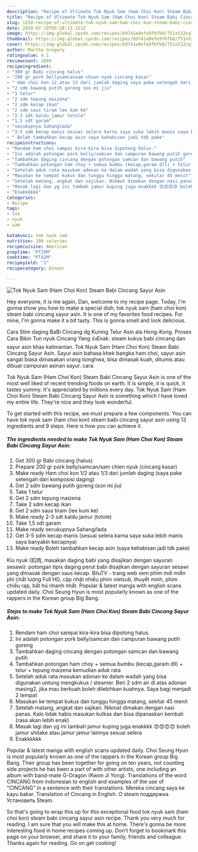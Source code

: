 ```yaml
---
description: "Recipe of Ultimate Tok Nyuk Sam (Ham Choi Kon) Steam Babi Cincang Sayur Asin"
title: "Recipe of Ultimate Tok Nyuk Sam (Ham Choi Kon) Steam Babi Cincang Sayur Asin"
slug: 1150-recipe-of-ultimate-tok-nyuk-sam-ham-choi-kon-steam-babi-cincang-sayur-asin
date: 2020-07-18T05:28:12.151Z
image: https://img-global.cpcdn.com/recipes/b9741e0efe9fbfb0/751x532cq70/tok-nyuk-sam-ham-choi-kon-steam-babi-cincang-sayur-asin-foto-resep-utama.jpg
thumbnail: https://img-global.cpcdn.com/recipes/b9741e0efe9fbfb0/751x532cq70/tok-nyuk-sam-ham-choi-kon-steam-babi-cincang-sayur-asin-foto-resep-utama.jpg
cover: https://img-global.cpcdn.com/recipes/b9741e0efe9fbfb0/751x532cq70/tok-nyuk-sam-ham-choi-kon-steam-babi-cincang-sayur-asin-foto-resep-utama.jpg
author: Martha Gregory
ratingvalue: 4.1
reviewcount: 2669
recipeingredient:
- "300 gr Babi cincang halus"
- "200 gr pork bellysamcansam chien nyuk cincang kasar"
- " Ham choi kon 12 atau 13 dari jumlah daging saya pake setengah dari komposisi daging"
- "2 sdm bawang putih goreng son mi jiu"
- "1 telur"
- "2 sdm tepung maizena"
- "2 sdm kecap ikan"
- "2 sdm saus tiram lee kum ke"
- "2-3 sdt kaldu jamur totole"
- "1,5 sdt garam"
- "secukupnya Sahanglada"
- "3-5 sdm kecap manis sesuai selera karna saya suka lebih manis saya banyakin kecapnya"
- " Boleh tambahkan kecap asin saya kehabisan jadi tdk pake"
recipeinstructions:
- "Rendam ham choi sampai kira-kira bisa dipotong halus."
- "Ini adalah potongan pork belly/samcan dan campuran bawang putih goreng"
- "Tambahkan daging cincang dengan potongan samcan dan bawang putih"
- "Tambahkan potongan ham choy + semua bumbu (kecap,garam dll) + telur + tepung maizena kemudian aduk rata"
- "Setelah aduk rata masukan adonan ke dalam wadah yang bisa digunakan untung mengkukus / steamer. Beri 2 sdm air di atas adonan masing2, jika mau berkuah boleh dilebihkan kuahnya. Saya bagi menjadi 2 tempat"
- "Masukan ke tempat kukus dan tunggu hingga matang, sekitar 45 menit"
- "Setelah matang, angkat dan sajikan. Nikmat dimakan dengan nasi panas. Kalo tidak habis masukan kulkas dan bisa dipanaskan kembali (rasa akan lebih enak)"
- "Masak lagi dan yg ini tambah jamur kuping juga enakkkk 😍😍😍😍 boleh jamur shitake atau jamur jamur lainnya sesuai selera"
- "Enakkkkkk"
categories:
- Recipe
tags:
- tok
- nyuk
- sam

katakunci: tok nyuk sam 
nutrition: 109 calories
recipecuisine: American
preptime: "PT29M"
cooktime: "PT42M"
recipeyield: "1"
recipecategory: Dinner

---
```



![Tok Nyuk Sam (Ham Choi Kon) Steam Babi Cincang Sayur Asin](https://img-global.cpcdn.com/recipes/b9741e0efe9fbfb0/751x532cq70/tok-nyuk-sam-ham-choi-kon-steam-babi-cincang-sayur-asin-foto-resep-utama.jpg)

Hey everyone, it is me again, Dan, welcome to my recipe page. Today, I'm gonna show you how to make a special dish, tok nyuk sam (ham choi kon) steam babi cincang sayur asin. It is one of my favorites food recipes. For mine, I'm gonna make it a bit tasty. This is gonna smell and look delicious.

Cara Stim daging BaBi Cincang dg Kuning Telur Asin ala Hong-Kong. Proses Cara Bikin Tun nyuk Cincang Yang 👍Enak. steam kukus babi cincang dan sayur asin khas kalimantan. Tok Nyuk Sam (Ham Choi Kon) Steam Babi Cincang Sayur Asin. Sayur asin bahasa khek bangka ham choi, sayur asin sangat biasa dimasakan orang tionghwa, bisa dimasak kuah, ditumis atau dibuat campuran asinan sayur. cara.

Tok Nyuk Sam (Ham Choi Kon) Steam Babi Cincang Sayur Asin is one of the most well liked of recent trending foods on earth. It is simple, it is quick, it tastes yummy. It's appreciated by millions every day. Tok Nyuk Sam (Ham Choi Kon) Steam Babi Cincang Sayur Asin is something which I have loved my entire life. They're nice and they look wonderful.


To get started with this recipe, we must prepare a few components. You can have tok nyuk sam (ham choi kon) steam babi cincang sayur asin using 13 ingredients and 9 steps. Here is how you can achieve it.

<!--inarticleads1-->

##### The ingredients needed to make Tok Nyuk Sam (Ham Choi Kon) Steam Babi Cincang Sayur Asin:

1. Get 300 gr Babi cincang (halus)
1. Prepare 200 gr pork belly/samcan/sam chien nyuk (cincang kasar)
1. Make ready  Ham choi kon 1/2 atau 1/3 dari jumlah daging (saya pake setengah dari komposisi daging)
1. Get 2 sdm bawang putih goreng (son mi jiu)
1. Take 1 telur
1. Get 2 sdm tepung maizena
1. Take 2 sdm kecap ikan
1. Get 2 sdm saus tiram (lee kum ke)
1. Make ready 2-3 sdt kaldu jamur (totole)
1. Take 1,5 sdt garam
1. Make ready secukupnya Sahang/lada
1. Get 3-5 sdm kecap manis (sesuai selera karna saya suka lebih manis saya banyakin kecapnya)
1. Make ready  Boleh tambahkan kecap asin (saya kehabisan jadi tdk pake)


Kiu nyuk (扣肉, masakan daging babi yang disajikan dengan sayuran sesawi): potongan tipis daging perut babi disajikan dengan sayuran sesawi yang dimasak dengan saus kecap. BiluTV - trang web xem phim mới miễn phí chất lượng Full HD, cập nhật nhiều phim vietsub, thuyết minh, phim chiếu rạp, bất hủ nhanh nhất. Popular &amp; latest manga with english scans updated daily. Choi Seung Hyun is most popularly known as one of the rappers in the Korean group Big Bang. 

<!--inarticleads2-->

##### Steps to make Tok Nyuk Sam (Ham Choi Kon) Steam Babi Cincang Sayur Asin:

1. Rendam ham choi sampai kira-kira bisa dipotong halus.
1. Ini adalah potongan pork belly/samcan dan campuran bawang putih goreng
1. Tambahkan daging cincang dengan potongan samcan dan bawang putih
1. Tambahkan potongan ham choy + semua bumbu (kecap,garam dll) + telur + tepung maizena kemudian aduk rata
1. Setelah aduk rata masukan adonan ke dalam wadah yang bisa digunakan untung mengkukus / steamer. Beri 2 sdm air di atas adonan masing2, jika mau berkuah boleh dilebihkan kuahnya. Saya bagi menjadi 2 tempat
1. Masukan ke tempat kukus dan tunggu hingga matang, sekitar 45 menit
1. Setelah matang, angkat dan sajikan. Nikmat dimakan dengan nasi panas. Kalo tidak habis masukan kulkas dan bisa dipanaskan kembali (rasa akan lebih enak)
1. Masak lagi dan yg ini tambah jamur kuping juga enakkkk 😍😍😍😍 boleh jamur shitake atau jamur jamur lainnya sesuai selera
1. Enakkkkkk


Popular &amp; latest manga with english scans updated daily. Choi Seung Hyun is most popularly known as one of the rappers in the Korean group Big Bang. Their group has been together for going on ten years, not counting side projects he has been a part of with other artists, one including an album with band-mate G-Dragon (Kwon Ji Yong). Translations of the word CINCANG from indonesian to english and examples of the use of &#34;CINCANG&#34; in a sentence with their translations: Mereka cincang saya ke kayu bakar. Translation of Cincang in English. О steam поддержка. Установить Steam. 

So that's going to wrap this up for this exceptional food tok nyuk sam (ham choi kon) steam babi cincang sayur asin recipe. Thank you very much for reading. I am sure that you will make this at home. There's gonna be more interesting food in home recipes coming up. Don't forget to bookmark this page on your browser, and share it to your family, friends and colleague. Thanks again for reading. Go on get cooking!
